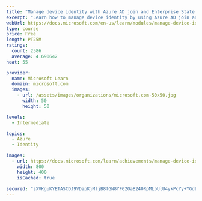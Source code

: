 ```yaml
---
title: "Manage device identity with Azure AD join and Enterprise State Roaming"
excerpt: "Learn how to manage device identity by using Azure AD join and Enterprise State Roaming."
webUrl: https://docs.microsoft.com/en-us/learn/modules/manage-device-identity-ad-join/
type: course
price: Free
length: PT25M
ratings:
  count: 2586
  average: 4.690642
heat: 55

provider:
  name: Microsoft Learn
  domain: microsoft.com
  images:
    - url: /assets/images/organizations/microsoft.com-50x50.jpg
      width: 50
      height: 50

levels:
  - Intermediate

topics:
  - Azure
  - Identity

images:
  - url: https://docs.microsoft.com/learn/achievements/manage-device-identity-ad-join-social.png
    width: 800
    height: 400
    isCached: true

secured: "sXVKguKYETASCDJ9VDapKjMljB8fGN8YFG2OaB240RpMLbUlU4ykPcYy+YGdLxAweIWBjQgv1lMh5dyCCQUzuCXV1Gufik/2RYl76PJXg8y5tznJcrVFZn3tXwnAQEFAzYRVnTWFoGsbUInnGRHIpR0tbVlBwI4DNoadB3CrTx9yXWZVBcLHZsZDMWp6FaWPNKDG3lJv2S9K+96meGxRx/+1wwZuZ0zYmzy2hsNE6Ao05KFYa3lRfWTmmVChI/+CfwO/JOs3y9k7J9N9bUMbdyajcxi4s76tjeHtNcKq3hDdIRVAn0JQguhGbGeXX9/LTG5by7pxJbeydk3RVwBKb+KUy8MeDYV1d6lg3MjU4U5Wr4jg7QT8olnn3cLm7ViQmMM0Ch96ONbkvWf0ff8mXNlDyGJvw5ZgE3fa3K+D/qk=;3nd09L/ll1yjBQdnN7MpzQ=="
---
```


